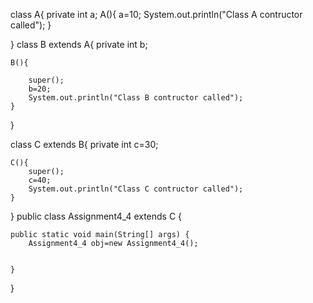 class A{
	private int a;
	A(){
		a=10;
		System.out.println("Class A contructor called");
	}
	
}
class B extends A{
	private int b;
	
	B(){
		
		super();
		b=20;
		System.out.println("Class B contructor called");
	}
}

class C extends B{
	private int c=30;
	
	C(){
		super();
		c=40;
		System.out.println("Class C contructor called");
	}
	
}
public class Assignment4_4 extends C {

	public static void main(String[] args) {
		Assignment4_4 obj=new Assignment4_4();
		
		
	}

}
